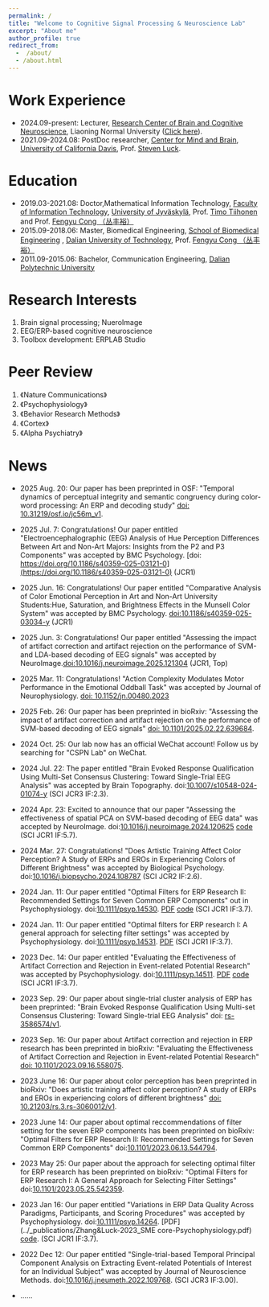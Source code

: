 ```yaml
---
permalink: /
title: "Welcome to Cognitive Signal Processing & Neuroscience Lab"
excerpt: "About me"
author_profile: true
redirect_from: 
  -  /about/
  - /about.html
---
```


Work Experience
======
- 2024.09-present: Lecturer, [Research Center of Brain and Cognitive Neuroscience](https://brain.lnnu.edu.cn/), Liaoning Normal University ([Click here](https://brain.lnnu.edu.cn/info/1018/1457.htm)).
- 2021.09-2024.08: PostDoc researcher,  [Center for Mind and Brain](https://mindbrain.ucdavis.edu/), [University of California Davis](https://www.ucdavis.edu/), Prof. [Steven Luck](https://mindbrain.ucdavis.edu/people/sjluck).

Education
======
- 2019.03-2021.08: Doctor,Mathematical Information Technology, [Faculty of Information Technology](https://www.jyu.fi/it/en), [University of Jyväskylä](https://jyu.fi/en), Prof. [Timo Tiihonen](http://users.jyu.fi/~tiihonen/) and Prof. [Fengyu Cong （丛丰裕）](http://faculty.dlut.edu.cn/congfengyu/zh_CN/index.htm)
- 2015.09-2018.06: Master, Biomedical Engineering, [School of Biomedical Engineering](https://bme.dlut.edu.cn/index.htm) , [Dalian University of Technology](http://en.dlut.edu.cn/), Prof. [Fengyu Cong （丛丰裕）](http://faculty.dlut.edu.cn/congfengyu/zh_CN/index.htm) 
- 2011.09-2015.06: Bachelor, Communication Engineering, [Dalian Polytechnic University](http://en.dlpu.edu.cn/)
  
Research Interests
======
 1. Brain signal processing; NueroImage
 2. EEG/ERP-based cognitive neuroscience
 3. Toolbox development:  ERPLAB Studio

Peer Review
======
1. 《Nature Communications》
2. 《Psychophysiology》
3. 《Behavior Research Methods》
4. 《Cortex》
5. 《Alpha Psychiatry》

News
======
- 2025 Aug. 20: Our paper  has been preprinted in OSF: "Temporal dynamics of perceptual integrity and semantic congruency during color-word processing: An ERP and decoding study" [doi: 10.31219/osf.io/jc56m_v1](https://doi.org/10.31219/osf.io/jc56m_v1).
  
- 2025 Jul. 7: Congratulations! Our paper entitled "Electroencephalographic (EEG) Analysis of Hue Perception Differences Between Art and Non-Art Majors: Insights from the P2 and P3 Components" was accepted by BMC Psychology. [doi: https://doi.org/10.1186/s40359-025-03121-0](https://doi.org/10.1186/s40359-025-03121-0) (JCR1)

  
- 2025 Jun. 16: Congratulations! Our paper entitled "Comparative Analysis of Color Emotional Perception in Art and Non-Art University Students:Hue, Saturation, and Brightness Effects in the Munsell Color System" was accepted by BMC Psychology. [doi:10.1186/s40359-025-03034-y](https://doi.org/10.1186/s40359-025-03034-y) (JCR1)

- 2025 Jun. 3: Congratulations! Our paper entitled "Assessing the impact of artifact correction and artifact rejection on the performance of SVM-and LDA-based decoding of EEG signals" was accepted by NeuroImage.[doi:10.1016/j.neuroimage.2025.121304](https://doi.org/10.1016/j.neuroimage.2025.121304)
(JCR1, Top)

- 2025 Mar. 11: Congratulations! "Action Complexity Modulates Motor Performance in the Emotional Oddball Task" was accepted by Journal of Neurophysiology. [doi: 10.1152/jn.00480.2023](https://doi.org/10.1152/jn.00480.2023)
   
- 2025 Feb. 26: Our paper  has been preprinted in bioRxiv: "Assessing the impact of artifact correction and artifact rejection on the performance of SVM-based decoding of EEG signals" [doi: 10.1101/2025.02.22.639684](https://doi.org/10.1101/2025.02.22.639684).
  
- 2024 Oct. 25: Our lab now has an official WeChat account! Follow us by searching for "CSPN Lab" on WeChat.
  
- 2024 Jul. 22: The paper entitled "Brain Evoked Response Qualification Using Multi-Set Consensus Clustering: Toward Single-Trial EEG Analysis" was accepted by Brain Topography. doi:[10.1007/s10548-024-01074-y](https://doi.org/10.1007/s10548-024-01074-y) (SCI JCR3 IF:2.3).

- 2024 Apr. 23: Excited to announce that our paper "Assessing the effectiveness of spatial PCA on SVM-based decoding of EEG data" was accepted by NeuroImage. doi:[10.1016/j.neuroimage.2024.120625](https://doi.org/10.1016/j.neuroimage.2024.120625) [code](https://osf.io/tgzew/) (SCI JCR1 IF:5.7).
  
- 2024 Mar. 27: Congratulations! "Does Artistic Training Affect Color Perception? A Study of ERPs and EROs in Experiencing Colors of Different Brightness" was accepted by Biological Psychology. doi:[10.1016/j.biopsycho.2024.108787](https://doi.org/10.1016/j.biopsycho.2024.108787) (SCI JCR2 IF:2.6).
  
- 2024 Jan. 11: Our paper entitled "Optimal Filters for ERP Research II: Recommended Settings for Seven Common ERP Components"  out in  Psychophysiology. doi:[10.1111/psyp.14530](https://doi.org/10.1111/psyp.14530). [PDF](../_publications/Zhang_et_al_2024_filter_recommendations_Psychophysiology.pdf) [code](https://osf.io/z3hfp/) (SCI JCR1 IF:3.7).
  
- 2024 Jan. 11: Our paper entitled "Optimal filters for ERP research I: A general approach for selecting filter settings" was accepted by Psychophysiology. doi:[10.1111/psyp.14531](https://doi.org/10.1111/psyp.14531). [PDF](../_publications/Zhang_et_al_2024_filter_approach_Psychophysiology.pdf) (SCI JCR1 IF:3.7).
  
- 2023 Dec. 14: Our paper entitled "Evaluating the Effectiveness of Artifact Correction and Rejection in Event-related Potential Research" was accepted by Psychophysiology. doi:[10.1111/psyp.14511](https://doi.org/10.1111/psyp.14511). [PDF](../_publications/Zhang_et_al-2024-artifact_Psychophysiology.pdf) [code](https://osf.io/vpb79/)  (SCI JCR1 IF:3.7).

- 2023 Sep. 29: Our paper about single-trial cluster analysis of ERP has been preprinted: "Brain Evoked Response Qualification Using Multi-set Consensus Clustering: Toward Single-trial EEG Analysis" doi: [rs-3586574/v1](https://www.researchsquare.com/article/rs-3586574/v1).
  
- 2023 Sep. 16: Our paper about Artifact correction and rejection in ERP research  has been preprinted in bioRxiv: "Evaluating the Effectiveness of Artifact Correction and Rejection in Event-related Potential Research" [doi: 10.1101/2023.09.16.558075](https://doi.org/10.1101/2023.09.16.558075).
  
- 2023 June 16: Our paper about color perception  has been preprinted in bioRxiv: "Does artistic training affect color perception? A study of ERPs and EROs in experiencing colors of different brightness" [doi: 10.21203/rs.3.rs-3060012/v1](https://doi.org/10.21203/rs.3.rs-3060012/v1).
  
- 2023 June 14: Our paper about optimal reccommendations of filter setting for the seven ERP components  has been preprinted on bioRxiv: "Optimal Filters for ERP Research II: Recommended Settings for Seven Common ERP Components" doi:[10.1101/2023.06.13.544794](https://doi.org/10.1101/2023.06.13.544794).
  
- 2023 May 25: Our paper about the approach for selecting optimal filter for ERP research has been preprinted on bioRxiv: "Optimal Filters for ERP Research I: A General Approach for Selecting Filter Settings" doi:[10.1101/2023.05.25.542359](https://doi.org/10.1101/2023.05.25.542359).
  
- 2023 Jan 16: Our paper entitled "Variations in ERP Data Quality Across Paradigms, Participants, and Scoring Procedures" was accepted by Psychophysiology. doi:[10.1111/psyp.14264](https://doi.org/10.1111/psyp.14264). [PDF](../_publications/Zhang&Luck-2023_SME core-Psychophysiology.pdf) [code](https://osf.io/p3bqd/). (SCI JCR1 IF:3.7).
  
- 2022 Dec 12: Our paper entitled "Single-trial-based Temporal Principal Component Analysis on Extracting Event-related Potentials of Interest for an Individual Subject" was accepted by Journal of Neuroscience Methods. doi:[10.1016/j.jneumeth.2022.109768](https://doi.org/10.1016/j.jneumeth.2022.109768). (SCI JCR3 IF:3.00).

- ......

